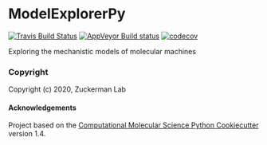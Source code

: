 ModelExplorerPy
==============================
[//]: # (Badges)
[![Travis Build Status](https://travis-ci.com/REPLACE_WITH_OWNER_ACCOUNT/ModelExplorerPy.svg?branch=master)](https://travis-ci.com/REPLACE_WITH_OWNER_ACCOUNT/ModelExplorerPy)
[![AppVeyor Build status](https://ci.appveyor.com/api/projects/status/REPLACE_WITH_APPVEYOR_LINK/branch/master?svg=true)](https://ci.appveyor.com/project/REPLACE_WITH_OWNER_ACCOUNT/ModelExplorerPy/branch/master)
[![codecov](https://codecov.io/gh/REPLACE_WITH_OWNER_ACCOUNT/ModelExplorerPy/branch/master/graph/badge.svg)](https://codecov.io/gh/REPLACE_WITH_OWNER_ACCOUNT/ModelExplorerPy/branch/master)


Exploring the mechanistic models of molecular machines

### Copyright

Copyright (c) 2020, Zuckerman Lab


#### Acknowledgements
 
Project based on the 
[Computational Molecular Science Python Cookiecutter](https://github.com/molssi/cookiecutter-cms) version 1.4.
